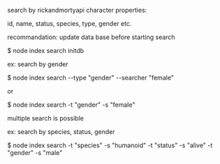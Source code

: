 
search by rickandmortyapi character properties:

id, name, status, species, type, gender etc.

recommandation: update data base before starting search

$ node index search initdb

ex: search by gender

$ node index search --type "gender" --searcher "female" 

or

$ node index search -t "gender" -s "female"

multiple search is possible

ex: search by species, status, gender

$ node index search -t "species" -s "humanoid" -t "status" -s "alive" -t "gender" -s "male"
